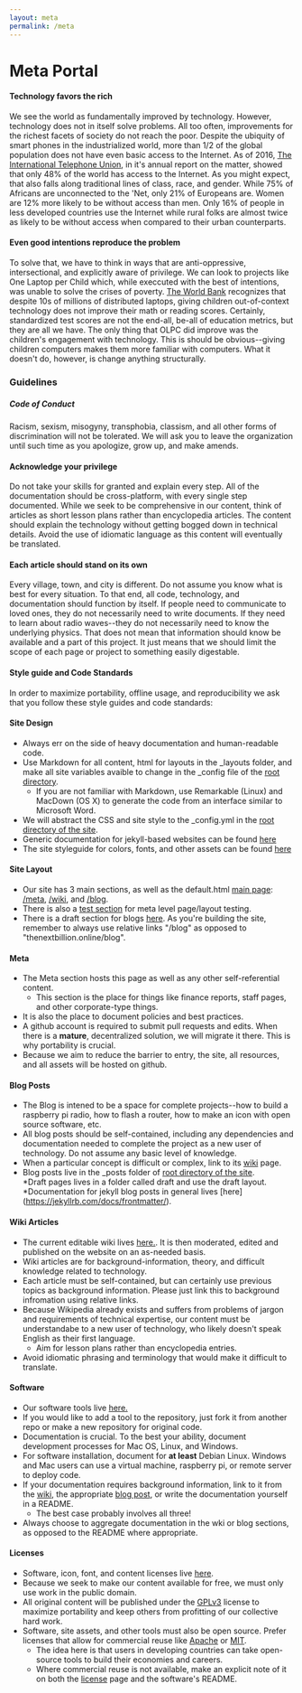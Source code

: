 ```yaml
---
layout: meta
permalink: /meta
---
```

# Meta Portal



#### Technology favors the rich

We see the world as fundamentally improved by technology. However, technology does not in itself solve problems. All too often, improvements for the richest facets of society do not reach the poor. Despite the ubiquity of smart phones in the industrialized world, more than 1/2 of the global population does not have even basic access to the Internet. As of 2016, [The International Telephone Union](http://www.itu.int/en/ITU-D/Statistics/Documents/facts/ICTFactsFigures2016.pdf), in it's annual report on the matter, showed that only 48% of the world has access to the Internet. As you might expect, that also falls along traditional lines of class, race, and gender. While 75% of Africans are unconnected to the 'Net, only 21% of Europeans are. Women are 12% more likely to be without access than men. Only 16% of people in less developed countries use the Internet while rural folks are almost twice as likely to be without access when compared to their urban counterparts.



#### Even good intentions reproduce the problem

To solve that, we have to think in ways that are anti-oppressive, intersectional, and explicitly aware of privilege. We can look to projects like One Laptop per Child which, while execcuted with the best of intentions, was unable to solve the crises of poverty. [The World Bank](https://blogs.worldbank.org/impactevaluations/one-laptop-per-child-is-not-improving-reading-or-math-but-are-we-learning-enough-from-these-evaluati) recognizes that despite 10s of millions of distributed laptops, giving children out-of-context technology does not improve their math or reading scores. Certainly, standardized test scores are not the end-all, be-all of education metrics, but they are all we have. The only thing that OLPC did improve was the children's engagement with technology. This is should be obvious--giving children computers makes them more familiar with computers. What it doesn't do, however, is change anything structurally.


### Guidelines

##### Code of Conduct
Racism, sexism, misogyny, transphobia, classism, and all other forms of discrimination will not be tolerated. We will ask you to leave the organization until such time as you apologize, grow up, and make amends.

#### Acknowledge your privilege
Do not take your skills for granted and explain every step. All of the documentation should be cross-platform, with every single step documented. While we seek to be comprehensive in our content, think of articles as short lesson plans rather than encyclopedia articles. The content should explain the technology without getting bogged down in technical details. Avoid the use of idiomatic language as this content will eventually be translated.

#### Each article should stand on its own
Every village, town, and city is different. Do not assume you know what is best for every situation. To that end, all code, technology, and documentation should function by itself. If people need to communicate to loved ones, they do not necessarily need to write documents. If they need to learn about radio waves--they do not necessarily need to know the underlying physics. That does not mean that information should know be available and a part of this project. It just means that we should limit the scope of each page or project to something easily digestable. 

#### Style guide and Code Standards
In order to maximize portability, offline usage, and reproducibility we ask that you follow these style guides and code standards:

#### Site Design
* Always err on the side of heavy documentation and human-readable code. 
* Use Markdown for all content, html for layouts in the _layouts folder, and make all site variables avaible to change in the _config file of the [root directory](github.com/thenextbilliononline/thenextbillion.online). 
	* If you are not familiar with Markdown, use Remarkable (Linux) and MacDown (OS X) to generate the code from an interface similar to Microsoft Word. 
* We will abstract the CSS and site style to the _config.yml in the [root directory of the site](github.com/thenextbilliononline/thenextbillion.online). 
* Generic documentation for jekyll-based websites can be found [here](https://jekyllrb.com/docs/github-pages/) 
* The site styleguide for colors, fonts, and other assets can be found [here](/style-guide) 


#### Site Layout

* Our site has 3 main sections, as well as the default.html [main page](thenextbillion.online): [/meta](../meta), [/wiki](../wiki), and [/blog](../blog).
* There is also a [test section](/test) for meta level page/layout testing. 
* There is a draft section for blogs [here](/blog/draft). As you're building the site, remember to always use relative links "/blog" as opposed to "thenextbillion.online/blog".


#### Meta
* The Meta section hosts this page as well as any other self-referential content. 
	* This section is the place for things like finance reports, staff pages, and other corporate-type things.
* It is also the place to document policies and best practices.
* A github account is required to submit pull requests and edits. When there is a **mature**, decentralized solution, we will migrate it there. This is why portability is crucial.
* Because we aim to reduce the barrier to entry, the site, all resources, and all assets will be hosted on github.


#### Blog Posts
* The Blog is intened to be a space for complete projects--how to build a raspberry pi radio, how to flash a router, how to make an icon with open source software, etc.  
* All blog posts should be self-contained, including any dependencies and documentation needed to complete the project as a new user of technology. Do not assume any basic level of knowledge. 
* When a particular concept is difficult or complex, link to its [wiki](../wiki) page.
* Blog posts live in the _posts folder of [root directory of the site](github.com/thenextbilliononline/thenextbillion.online).   
*Draft pages lives in a folder called draft and use the draft layout.
*Documentation for jekyll blog posts in general lives [here] (https://jekyllrb.com/docs/frontmatter/). 


#### Wiki Articles
* The current editable wiki lives [here.](https://github.com/thenextbilliononline/thenextbillion.online/wiki). It is then moderated, edited and published on the website on an as-needed basis. 
* Wiki articles are for background-information, theory, and difficult knowledge related to technology.
* Each article must be self-contained, but can certainly use previous topics as background information. Please just link this to background infromation using relative links.
* Because Wikipedia already exists and suffers from problems of jargon and requirements of technical expertise, our content must be understandabe to a new user of technology, who likely doesn't speak English as their first language. 
	* Aim for lesson plans rather than encyclopedia entries.
* Avoid idiomatic phrasing and terminology that would make it difficult to translate.


#### Software
* Our software tools live [here.](https://github.com/thenextbilliononline) 
* If you would like to add a tool to the repository, just fork it from another repo or make a new repository for original code.
* Documentation is crucial. To the best your ability, document development processes for Mac OS, Linux, and Windows.
* For software installation, document for **at least** Debian Linux. Windows and Mac users can use a virtual machine, raspberry pi, or remote server to deploy code.
* If your documentation requires background information, link to it from the [wiki](https://github.com/thenextbilliononline/thenextbillion.online/wiki), the appropriate [blog post](/blog), or write the documentation yourself in a README.
 	* The best case probably involves all three!
* Always choose to aggregate documentation in the wki or blog sections, as opposed to the README where appropriate.


#### Licenses
* Software, icon, font, and content licenses live [here](/licenses). 
* Because we seek to make our content available for free, we must only use work in the public domain. 
* All original content will be published under the [GPLv3](/licenses/GPLv3.md) license to maximize portability and keep others from profitting of our collective hard work.
* Software, site assets, and other tools must also be open source. Prefer licenses that allow for commercial reuse like [Apache](/licenses/Apache.md) or [MIT](/licenses/MIT.md). 
	* The idea here is that users in developing countries can take open-source tools to build their economies and careers. 
	* Where commercial reuse is not available, make an explicit note of it on both the [license](../license) page and the software's README.
